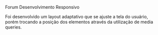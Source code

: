 Forum Desenvolvimento Responsivo

Foi desenvolvido um layout adaptativo que se ajuste a tela do usuário, porém trocando a posição dos elementos através da utilização de media queries. 
